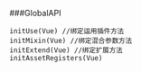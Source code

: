 
###GlobalAPI

    initUse(Vue) //绑定运用插件方法
    initMixin(Vue) //绑定混合参数方法
    initExtend(Vue) //绑定扩展方法
    initAssetRegisters(Vue) 

